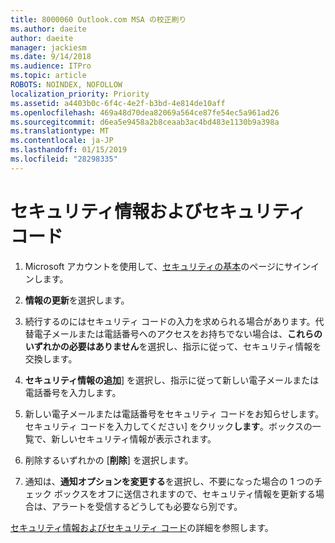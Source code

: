 ```yaml
---
title: 8000060 Outlook.com MSA の校正刷り
ms.author: daeite
author: daeite
manager: jackiesm
ms.date: 9/14/2018
ms.audience: ITPro
ms.topic: article
ROBOTS: NOINDEX, NOFOLLOW
localization_priority: Priority
ms.assetid: a4403b0c-6f4c-4e2f-b3bd-4e814de10aff
ms.openlocfilehash: 469a48d70dea82069a564ce87fe54ec5a961ad26
ms.sourcegitcommit: d6ea5e9458a2b8ceaab3ac4bd483e1130b9a398a
ms.translationtype: MT
ms.contentlocale: ja-JP
ms.lasthandoff: 01/15/2019
ms.locfileid: "28298335"
---
```

# <a name="security-info-and-security-codes"></a>セキュリティ情報およびセキュリティ コード

1. Microsoft アカウントを使用して、[セキュリティの基本](https://account.microsoft.com/security)のページにサインインします。 
    
2. **情報の更新**を選択します。 
    
3. 続行するのにはセキュリティ コードの入力を求められる場合があります。代替電子メールまたは電話番号へのアクセスをお持ちでない場合は、**これらのいずれかの必要はありません**を選択し、指示に従って、セキュリティ情報を交換します。 
    
4. **セキュリティ情報の追加**] を選択し、指示に従って新しい電子メールまたは電話番号を入力します。 
    
5. 新しい電子メールまたは電話番号をセキュリティ コードをお知らせします。セキュリティ コードを入力してください] をクリック**します**。ボックスの一覧で、新しいセキュリティ情報が表示されます。 
    
6. 削除するいずれかの [**削除**] を選択します。 
    
7. 通知は、**通知オプションを変更する**を選択し、不要になった場合の 1 つのチェック ボックスをオフに送信されますので、セキュリティ情報を更新する場合は、アラートを受信するどうしても必要なら別です。 
    
[セキュリティ情報およびセキュリティ コード](https://support.microsoft.com/help/12428/)の詳細を参照します。
  

